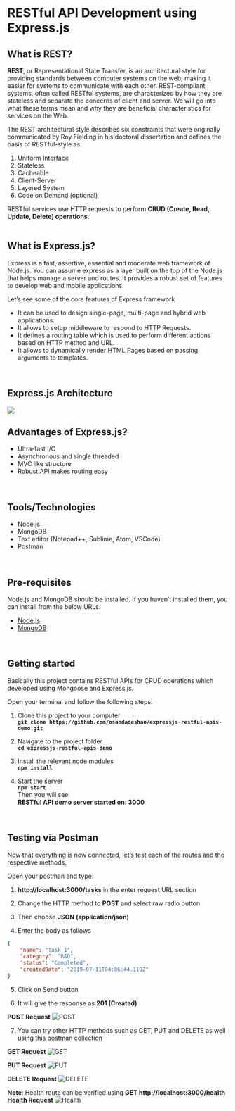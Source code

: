 # RESTful API Development using Express.js

## What is REST?
**REST**, or Representational State Transfer, is an architectural style for providing standards between computer systems on the web, making it easier for systems to communicate with each other. REST-compliant systems, often called RESTful systems, are characterized by how they are stateless and separate the concerns of client and server. We will go into what these terms mean and why they are beneficial characteristics for services on the Web.

The REST architectural style describes six constraints that were originally communicated by Roy Fielding in his doctoral dissertation and defines the basis of RESTful-style as:
1. Uniform Interface
2. Stateless
3. Cacheable
4. Client-Server
5. Layered System
6. Code on Demand (optional)

RESTful services use HTTP requests to perform **CRUD (Create, Read, Update, Delete) operations**.
<br /><br />


## What is Express.js?
Express is a fast, assertive, essential and moderate web framework of Node.js. You can assume express as a layer built on the top of the Node.js that helps manage a server and routes. It provides a robust set of features to develop web and mobile applications.

Let’s see some of the core features of Express framework

* It can be used to design single-page, multi-page and hybrid web applications.
* It allows to setup middleware to respond to HTTP Requests.
* It defines a routing table which is used to perform different actions based on HTTP method and URL.
* It allows to dynamically render HTML Pages based on passing arguments to templates.
<br />

## Express.js Architecture
![](https://s3-eu-west-1.amazonaws.com/jssolutions/Article_Photo/Mobile+app+development+with+Express.js/express+js+mobile+development.jpg)
<br />

## Advantages of Express.js?
* Ultra-fast I/O
* Asynchronous and single threaded
* MVC like structure
* Robust API makes routing easy
<br />

## Tools/Technologies
* Node.js
* MongoDB
* Text editor (Notepad++, Sublime, Atom, VSCode)
* Postman
<br />

## Pre-requisites
Node.js and MongoDB should be installed. If you haven’t installed them, you can install from the below URLs.
* [Node.js](https://nodejs.org/en/download/package-manager/)
* [MongoDB](https://docs.mongodb.com/manual/installation/)
<br />

## Getting started
Basically this project contains RESTful APIs for CRUD operations which developed using Mongoose and Express.js. 

Open your terminal and follow the following steps.
1. Clone this project to your computer \
**`git clone https://github.com/osandadeshan/expressjs-restful-apis-demo.git`**

2. Navigate to the project folder \
**`cd expressjs-restful-apis-demo`**

3. Install the relevant node modules \
**`npm install`**

4. Start the server \
**`npm start`** \
Then you will see \
**RESTful API demo server started on: 3000**
<br />

## Testing via Postman
Now that everything is now connected, let’s test each of the routes and the respective methods.

Open your postman and type:
1. **http://localhost:3000/tasks** in the enter request URL section

2. Change the HTTP method to **POST** and select raw radio button

3. Then choose **JSON (application/json)**

4. Enter the body as follows
```json
{
	"name": "Task 1",
	"category": "R&D",
	"status": "Completed",
	"createdDate": "2019-07-11T04:06:44.110Z"
}
```
5. Click on Send button

6. It will give the response as **201 (Created)**

**POST Request**
![POST](https://user-images.githubusercontent.com/9147189/62363038-d5f02c00-b50d-11e9-9edd-2cd987ef5525.PNG)

7. You can try other HTTP methods such as GET, PUT and DELETE as well using [this postman collection](https://www.getpostman.com/collections/d9646cc382d69aca3111)

**GET Request**
![GET](https://user-images.githubusercontent.com/9147189/62362954-a6d9ba80-b50d-11e9-9309-8693a75f6df9.PNG)


**PUT Request**
![PUT](https://user-images.githubusercontent.com/9147189/62362725-22873780-b50d-11e9-8508-90b1db225dad.PNG)


**DELETE Request**
![DELETE](https://user-images.githubusercontent.com/9147189/62362816-5bbfa780-b50d-11e9-9dc7-a2b9b1ab7bc5.PNG)


**Note**: Health route can be verified using **GET http://localhost:3000/health**
**Health Request**
![Health](https://user-images.githubusercontent.com/9147189/62362889-8447a180-b50d-11e9-986a-812e3f332063.PNG)
